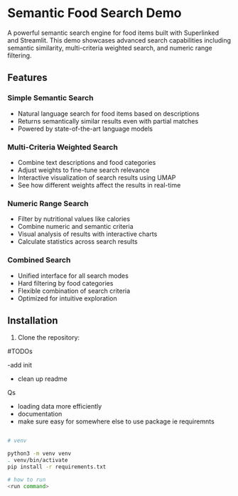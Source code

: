 # Semantic Food Search Demo

A powerful semantic search engine for food items built with Superlinked and Streamlit. This demo showcases advanced search capabilities including semantic similarity, multi-criteria weighted search, and numeric range filtering.

## Features

### Simple Semantic Search
- Natural language search for food items based on descriptions
- Returns semantically similar results even with partial matches
- Powered by state-of-the-art language models

### Multi-Criteria Weighted Search  
- Combine text descriptions and food categories
- Adjust weights to fine-tune search relevance
- Interactive visualization of search results using UMAP
- See how different weights affect the results in real-time

### Numeric Range Search
- Filter by nutritional values like calories
- Combine numeric and semantic criteria
- Visual analysis of results with interactive charts
- Calculate statistics across search results

### Combined Search
- Unified interface for all search modes
- Hard filtering by food categories
- Flexible combination of search criteria
- Optimized for intuitive exploration

## Installation

1. Clone the repository:

#TODOs

-add init 
- clean up readme

Qs
- loading data more efficiently
- documentation
- make sure easy for somewhere else to use package ie requiremnts 



```setup.sh

# venv

python3 -m venv venv
. venv/bin/activate
pip install -r requirements.txt

# how to run
<run command>

```